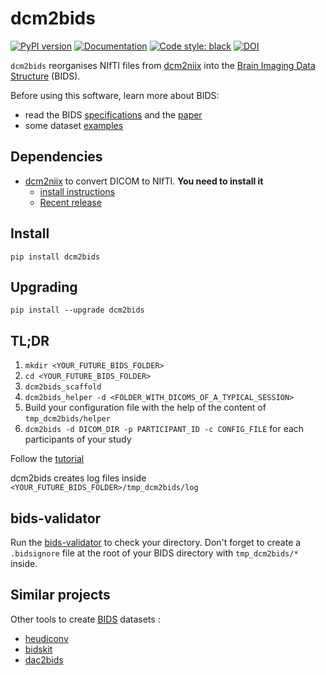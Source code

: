 # dcm2bids

<p>
<a href="https://pypi.org/project/dcm2bids"><img alt="PyPI version" src="https://badge.fury.io/py/dcm2bids.svg"></a>
<a href="https://cbedetti.github.io/Dcm2Bids"><img alt="Documentation" src="https://img.shields.io/badge/documentation-dcm2bids-succes.svg"></a>
<a href="https://github.com/psf/black"><img alt="Code style: black" src="https://img.shields.io/badge/code%20style-black-000000.svg"></a>
<a href="https://zenodo.org/badge/latestdoi/59581295"><img alt="DOI" src="https://zenodo.org/badge/doi/10.5281/zenodo.2616548.svg"></a>
<!--
<a href="https://singularity-hub.org/collections/544"><img alt="Singularity Hub" src="https://www.singularity-hub.org/static/img/hosted-singularity--hub-%23e32929.svg"></a>
-->
</p>

`dcm2bids` reorganises NIfTI files from [dcm2niix][dcm2niix-github] into the [Brain Imaging Data Structure][bids] (BIDS).

Before using this software, learn more about BIDS:

- read the BIDS [specifications][bids-spec] and the [paper][bids-nature]
- some dataset [examples][bids-examples]

## Dependencies

- [dcm2niix][dcm2niix-github] to convert DICOM to NIfTI. **You need to install it**
    - [install instructions][dcm2niix-install]
    - [Recent release][dcm2niix-release]

## Install

`pip install dcm2bids`

## Upgrading

`pip install --upgrade dcm2bids`

## TL;DR

1. `mkdir <YOUR_FUTURE_BIDS_FOLDER>`
2. `cd <YOUR_FUTURE_BIDS_FOLDER>`
3. `dcm2bids_scaffold`
4. `dcm2bids_helper -d <FOLDER_WITH_DICOMS_OF_A_TYPICAL_SESSION>`
5. Build your configuration file with the help of the content of `tmp_dcm2bids/helper`
6. `dcm2bids -d DICOM_DIR -p PARTICIPANT_ID -c CONFIG_FILE` for each participants of your study

Follow the [tutorial](https://cbedetti.github.io/Dcm2Bids/tutorial)

dcm2bids creates log files inside `<YOUR_FUTURE_BIDS_FOLDER>/tmp_dcm2bids/log`

## bids-validator

Run the [bids-validator][bids-validator] to check your directory. Don't forget to create a `.bidsignore` file at the root of your BIDS directory with `tmp_dcm2bids/*` inside.

## Similar projects

Other tools to create [BIDS][bids] datasets :

- [heudiconv][link-heudiconv]
- [bidskit][link-bidskit]
- [dac2bids][link-dac2bids]

[bids]: http://bids.neuroimaging.io/
[bids-examples]: https://github.com/bids-standard/bids-examples
[bids-nature]: https://www.nature.com/articles/sdata201644
[bids-spec]: https://bids-specification.readthedocs.io/en/stable/
[bids-validator]: https://github.com/bids-standard/bids-validator
[dcm2bids-doc]: https://cbedetti.github.io/Dcm2Bids
[dcm2niix-github]: https://github.com/rordenlab/dcm2niix
[dcm2niix-install]: https://github.com/rordenlab/dcm2niix#install
[dcm2niix-release]: https://github.com/rordenlab/dcm2niix/releases
[link-heudiconv]: https://github.com/nipy/heudiconv
[link-bidskit]: https://github.com/jmtyszka/bidskit
[link-dac2bids]: https://github.com/dangom/dac2bids
